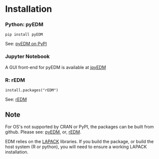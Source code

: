 # Installation

### Python: pyEDM
```
pip install pyEDM
```

See: [pyEDM on PyPI](https://pypi.org/project/pyEDM/)

### Jupyter Notebook
A GUI front-end for pyEDM is available at [jpyEDM](https://github.com/SugiharaLab/jpyEDM#empirical-dynamic-modeling-edm-jupyter-notebook)

### R: rEDM
```
install.packages("rEDM")
```

See: [rEDM](https://github.com/SugiharaLab/rEDM "rEDM")

## Note
For OS's not supported by CRAN or PyPI, the packages can be built
from github. Please see:
[pyEDM](https://github.com/SugiharaLab/pyEDM "pyEDM"), or, 
[rEDM](https://github.com/SugiharaLab/rEDM "rEDM").

EDM relies on the [LAPACK](http://www.netlib.org/lapack/) libraries. If you build the package, or build the host system (R or python), you will need to ensure a working LAPACK installation.
